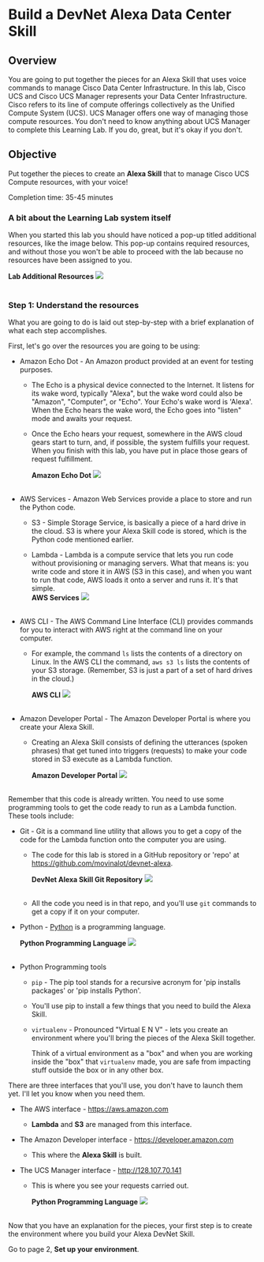 # Build a DevNet Alexa Data Center Skill

## Overview
You are going to put together the pieces for an Alexa Skill that uses voice commands to manage Cisco Data Center Infrastructure.  In this lab, Cisco UCS and Cisco UCS Manager represents your Data Center Infrastructure. Cisco refers to its line of compute offerings collectively as the Unified Compute System (UCS). UCS Manager offers one way of managing those compute resources. You don't need to know anything about UCS Manager to complete this Learning Lab. If you do, great, but it's okay if you don't.

## Objective
Put together the pieces to create an **Alexa Skill** that to manage Cisco UCS Compute resources, with your voice!

Completion time: 35-45 minutes

### A bit about the Learning Lab system itself

When you started this lab you should have noticed a pop-up titled additional resources, like the image below.  This pop-up contains required resources, and without those you won't be able to proceed with the lab because no resources have been assigned to you.

**Lab Additional Resources**
![](assets/images/image-60.jpg)<br/><br/>

### Step 1: Understand the resources
What you are going to do is laid out step-by-step with a brief explanation of what each step accomplishes.

First, let's go over the resources you are going to be using:

  - Amazon Echo Dot - An Amazon product provided at an event for testing purposes.

    - The Echo is a physical device connected to the Internet. It listens for its wake word, typically "Alexa", but the wake word could also be "Amazon", "Computer", or "Echo". Your Echo's wake word is 'Alexa'. When the Echo hears the wake word, the Echo goes into "listen" mode and awaits your request.

    - Once the Echo hears your request, somewhere in the AWS cloud gears start to turn, and, if possible, the system fulfills your request. When you finish with this lab, you have put in place those gears of request fulfillment.

      **Amazon Echo Dot**
      ![](assets/images/image-01.jpg)<br/><br/>

  - AWS Services - Amazon Web Services provide a place to store and run the Python code.

    - S3 - Simple Storage Service, is basically a piece of a hard drive in the cloud. S3 is where your Alexa Skill code is stored, which is the Python code mentioned earlier.

    - Lambda - Lambda is a compute service that lets you run code without provisioning or managing servers. What that means is: you write code and store it in AWS (S3 in this case), and when you want to run that code, AWS loads it onto a server and runs it. It's that simple.
\
      **AWS Services**
      ![](assets/images/image-02.jpg)<br/><br/>

  - AWS CLI - The AWS Command Line Interface (CLI) provides commands for you to interact with AWS right at the command line on your computer.

    - For example, the command `ls` lists the contents of a directory on Linux. In the AWS CLI the command, `aws s3 ls` lists the contents of your S3 storage. (Remember, S3 is just a part of a set of hard drives in the cloud.)

      **AWS CLI**
      ![](assets/images/image-03.jpg)<br/><br/>

  - Amazon Developer Portal - The Amazon Developer Portal is where you create your Alexa Skill.

    - Creating an Alexa Skill consists of defining the utterances (spoken phrases) that get tuned into triggers (requests) to make your code stored in S3 execute as a Lambda function.

      **Amazon Developer Portal**
      ![](assets/images/image-04.jpg)<br/><br/>

Remember that this code is already written. You need to use some programming tools to get the code ready to run as a Lambda function. These tools include:

  - Git - Git is a command line utility that allows you to get a copy of the code for the Lambda function onto the computer you are using.

    - The code for this lab is stored in a GitHub repository or 'repo' at https://github.com/movinalot/devnet-alexa.

      **DevNet Alexa Skill Git Repository**
      ![](assets/images/image-05.jpg)<br/><br/>

    - All the code you need is in that repo, and you'll use `git` commands to get a copy if it on your computer.

  - Python - [Python](https://www.python.org/) is a programming language.

      **Python Programming Language**
      ![](assets/images/image-06.jpg)<br/><br/>

  - Python Programming tools

    - `pip` - The pip tool stands for a recursive acronym for 'pip installs packages' or 'pip installs Python'.

    - You'll use pip to install a few things that you need to build the Alexa Skill.

    - `virtualenv` - Pronounced "Virtual E N V" - lets you create an environment where you'll bring the pieces of the Alexa Skill together.

      Think of a virtual environment as a "box" and when you are working inside the "box" that `virtualenv` made, you are safe from impacting stuff outside the box or in any other box.

There are three interfaces that you'll use, you don't have to launch them yet. I'll let you know when you need them.

  - The AWS interface - https://aws.amazon.com
    - **Lambda** and **S3** are managed from this interface.

  - The Amazon Developer interface - https://developer.amazon.com
    - This where the **Alexa Skill** is built.

  - The UCS Manager interface - http://128.107.70.141
    - This is where you see your requests carried out.

      **Python Programming Language**
      ![](assets/images/image-07.jpg)<br/><br/>

Now that you have an explanation for the pieces, your first step is to create the environment where you build your Alexa DevNet Skill.

Go to page 2, **Set up your environment**.
